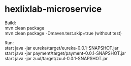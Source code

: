 # hexlixlab-microservice

Build:<br>
mvn clean package<br>
mvn clean package -Dmaven.test.skip=true (without test)<br>

Run:<br>
start java -jar eureka/target/eureka-0.0.1-SNAPSHOT.jar<br>
start java -jar payment/target/payment-0.0.1-SNAPSHOT.jar<br>
start java -jar zuul/target/zuul-0.0.1-SNAPSHOT.jar<br>
